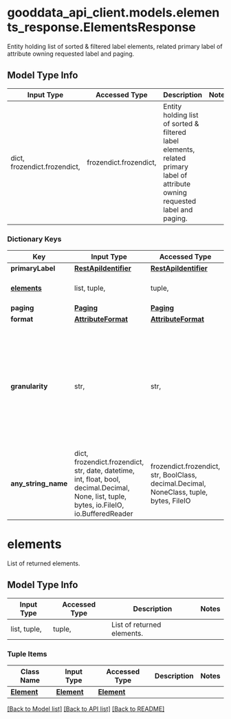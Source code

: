 # gooddata_api_client.models.elements_response.ElementsResponse

Entity holding list of sorted & filtered label elements, related primary label of attribute owning requested label and paging.

## Model Type Info
Input Type | Accessed Type | Description | Notes
------------ | ------------- | ------------- | -------------
dict, frozendict.frozendict,  | frozendict.frozendict,  | Entity holding list of sorted &amp; filtered label elements, related primary label of attribute owning requested label and paging. | 

### Dictionary Keys
Key | Input Type | Accessed Type | Description | Notes
------------ | ------------- | ------------- | ------------- | -------------
**primaryLabel** | [**RestApiIdentifier**](RestApiIdentifier.md) | [**RestApiIdentifier**](RestApiIdentifier.md) |  | 
**[elements](#elements)** | list, tuple,  | tuple,  | List of returned elements. | 
**paging** | [**Paging**](Paging.md) | [**Paging**](Paging.md) |  | 
**format** | [**AttributeFormat**](AttributeFormat.md) | [**AttributeFormat**](AttributeFormat.md) |  | [optional] 
**granularity** | str,  | str,  | Granularity of requested label in case of date attribute | [optional] must be one of ["MINUTE", "HOUR", "DAY", "WEEK", "MONTH", "QUARTER", "YEAR", "MINUTE_OF_HOUR", "HOUR_OF_DAY", "DAY_OF_WEEK", "DAY_OF_MONTH", "DAY_OF_YEAR", "WEEK_OF_YEAR", "MONTH_OF_YEAR", "QUARTER_OF_YEAR", ] 
**any_string_name** | dict, frozendict.frozendict, str, date, datetime, int, float, bool, decimal.Decimal, None, list, tuple, bytes, io.FileIO, io.BufferedReader | frozendict.frozendict, str, BoolClass, decimal.Decimal, NoneClass, tuple, bytes, FileIO | any string name can be used but the value must be the correct type | [optional]

# elements

List of returned elements.

## Model Type Info
Input Type | Accessed Type | Description | Notes
------------ | ------------- | ------------- | -------------
list, tuple,  | tuple,  | List of returned elements. | 

### Tuple Items
Class Name | Input Type | Accessed Type | Description | Notes
------------- | ------------- | ------------- | ------------- | -------------
[**Element**](Element.md) | [**Element**](Element.md) | [**Element**](Element.md) |  | 

[[Back to Model list]](../../README.md#documentation-for-models) [[Back to API list]](../../README.md#documentation-for-api-endpoints) [[Back to README]](../../README.md)
